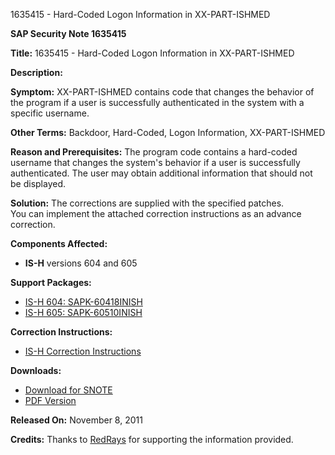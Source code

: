 1635415 - Hard-Coded Logon Information in XX-PART-ISHMED

**SAP Security Note 1635415**

**Title:** 1635415 - Hard-Coded Logon Information in XX-PART-ISHMED

**Description:**

**Symptom:**
XX-PART-ISHMED contains code that changes the behavior of the program if a user is successfully authenticated in the system with a specific username.

**Other Terms:**
Backdoor, Hard-Coded, Logon Information, XX-PART-ISHMED

**Reason and Prerequisites:**
The program code contains a hard-coded username that changes the system's behavior if a user is successfully authenticated. The user may obtain additional information that should not be displayed.

**Solution:**
The corrections are supplied with the specified patches.  
You can implement the attached correction instructions as an advance correction.

**Components Affected:**
- **IS-H** versions 604 and 605

**Support Packages:**
- [IS-H 604: SAPK-60418INISH](https://me.sap.com/supportpackage/SAPK-60418INISH)
- [IS-H 605: SAPK-60510INISH](https://me.sap.com/supportpackage/SAPK-60510INISH)

**Correction Instructions:**
- [IS-H Correction Instructions](https://me.sap.com/corrins/0001635415/6)

**Downloads:**
- [Download for SNOTE](https://notesdownloads.sap.com/note/0040000009709312017)
- [PDF Version](https://userapps.support.sap.com/sap/support/sfm/notes/print/0001635415?language=en-US&token=57E5BB68CF028C89BA68CD70DCEB7E75)

**Released On:** November 8, 2011

**Credits:** Thanks to [RedRays](https://redrays.io) for supporting the information provided.